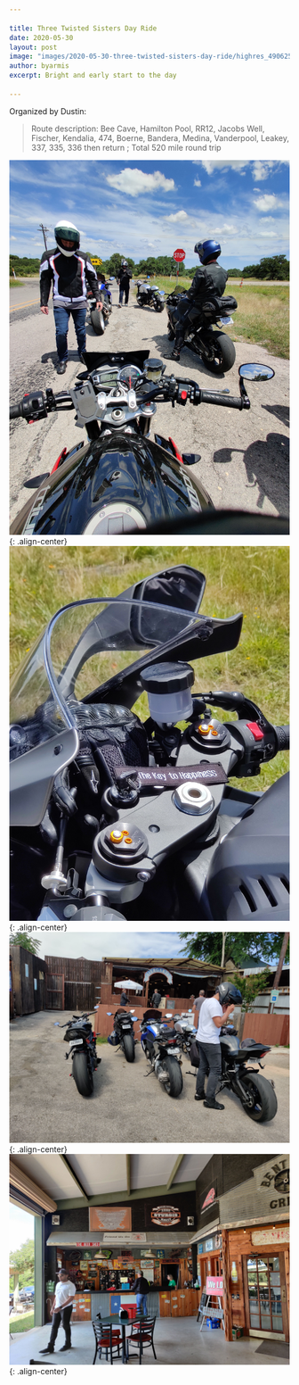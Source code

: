 ```yaml
---

title: Three Twisted Sisters Day Ride
date: 2020-05-30
layout: post
image: "images/2020-05-30-three-twisted-sisters-day-ride/highres_490625285.jpg"
author: byarmis
excerpt: Bright and early start to the day

---
```


Organized by Dustin:

>  Route description: Bee Cave, Hamilton Pool, RR12, Jacobs Well, Fischer, Kendalia, 474, Boerne, Bandera, Medina, Vanderpool, Leakey, 337, 335, 336 then return ; Total 520 mile round trip


![center-aligned-image](/images/2020-05-30-three-twisted-sisters-day-ride/highres_490641069.jpg){: .align-center}
![center-aligned-image](/images/2020-05-30-three-twisted-sisters-day-ride/highres_490641070.jpg){: .align-center}
![center-aligned-image](/images/2020-05-30-three-twisted-sisters-day-ride/highres_490641071.jpg){: .align-center}
![center-aligned-image](/images/2020-05-30-three-twisted-sisters-day-ride/highres_490641075.jpg){: .align-center}


